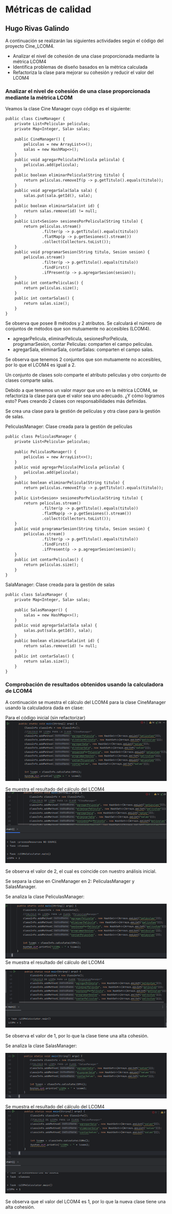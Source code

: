 # Métricas de calidad
## Hugo Rivas Galindo

A continuación se realizarán las siguientes actividades según el código del proyecto Cine_LCOM4.

- Analizar el nivel de cohesión de una clase proporcionada mediante la métrica LCOM4
- Identifica problemas de diseño basados en la métrica calculada
- Refactoriza la clase para mejorar su cohesión y reducir el valor del LCOM4 

### Analizar el nivel de cohesión de una clase proporcionada mediante la métrica LCOM

Veamos la clase Cine Manager cuyo código es el siguiente:

```
public class CineManager {
    private List<Pelicula> peliculas;
    private Map<Integer, Sala> salas;

    public CineManager() {
        peliculas = new ArrayList<>();
        salas = new HashMap<>();
    }
    public void agregarPelicula(Pelicula pelicula) {
        peliculas.add(pelicula);
    }
    public boolean eliminarPelicula(String titulo) {
        return peliculas.removeIf(p -> p.getTitulo().equals(titulo));
    }
    public void agregarSala(Sala sala) {
        salas.put(sala.getId(), sala);
    }
    public boolean eliminarSala(int id) {
        return salas.remove(id) != null;
    }
    public List<Sesion> sesionesPorPelicula(String titulo) {
        return peliculas.stream()
                .filter(p -> p.getTitulo().equals(titulo))
                .flatMap(p -> p.getSesiones().stream())
                .collect(Collectors.toList());
    }
    public void programarSesion(String titulo, Sesion sesion) {
        peliculas.stream()
                .filter(p -> p.getTitulo().equals(titulo))
                .findFirst()
                .ifPresent(p -> p.agregarSesion(sesion));
    }
    public int contarPeliculas() {
        return peliculas.size();
    }
    public int contarSalas() {
        return salas.size();
    }
}
```

Se observa que posee 8 métodos y 2 atributos. Se calculará el número de conjuntos de métodos que son mutuamente no accesibles (LCOM4). 

- agregarPelicula, eliminarPelicula, sesionesPorPelicula, programarSesion, contar Peliculas: comparten el campo peliculas. 
- agregarSala, eliminarSala, contarSalas: comparten el campo salas.

Se observa que tenemos 2 conjuntos que son mutuamente no accesibles, por lo que el LCOM4 es igual a 2.

Un conjunto de clases solo comparte el atributo peliculas y otro conjunto de clases comparte salas.

Debido a que tenemos un valor mayor que uno en la métrica LCOM4, se refactoriza la clase para que el valor sea uno adecuado. ¿Y cómo logramos esto? Pues creando 2 clases con responsabilidades más definidas.

Se crea una clase para la gestión de películas y otra clase para la gestión de salas.

PeliculasManager: Clase creada para la gestión de películas

```
public class PeliculasManager {
    private List<Pelicula> peliculas;

    public PeliculasManager() {
        peliculas = new ArrayList<>();
    }
    public void agregarPelicula(Pelicula pelicula) {
        peliculas.add(pelicula);
    }
    public boolean eliminarPelicula(String titulo) {
        return peliculas.removeIf(p -> p.getTitulo().equals(titulo));
    }
    public List<Sesion> sesionesPorPelicula(String titulo) {
        return peliculas.stream()
                .filter(p -> p.getTitulo().equals(titulo))
                .flatMap(p -> p.getSesiones().stream())
                .collect(Collectors.toList());
    }
    public void programarSesion(String titulo, Sesion sesion) {
        peliculas.stream()
                .filter(p -> p.getTitulo().equals(titulo))
                .findFirst()
                .ifPresent(p -> p.agregarSesion(sesion));
    }
    public int contarPeliculas() {
        return peliculas.size();
    }
}
```

SalaManager: Clase creada para la gestión de salas

```
public class SalasManager {
    private Map<Integer, Sala> salas;

    public SalasManager() {
        salas = new HashMap<>();
    }
    public void agregarSala(Sala sala) {
        salas.put(sala.getId(), sala);
    }
    public boolean eliminarSala(int id) {
        return salas.remove(id) != null;
    }
    public int contarSalas() {
        return salas.size();
    }
}
```

### Comprobación de resultados obtenidos usando la calculadora de LCOM4

A continuación se muestra el cálculo del LCOM4 para la clase CineManager usando la calculadora dada en clase:

Para el código inicial (sin refactorizar)
![LCOM4](./img/img1.png)

Se muestra el resultado del cálculo del LCOM4
![result](./img/img2.png)

Se observa el valor de 2, el cual es coincide con nuestro análisis inicial.

Se separa la clase en CineManager en 2: PeliculasManager y SalasManager.

Se analiza la clase PeliculasManager:

![peliManagerLCOM4](./img/img3.png)
Se muestra el resultado del cálculo del LCOM4

![result](./img/img4.png)

Se observa el valor de 1, por lo que la clase tiene una alta cohesión.

Se analiza la clase SalasManager:

![salasManager](./img/img5.png)

Se muestra el resultado del cálculo del LCOM4
![result](./img/img6.png)

Se observa que el valor del LCOM4 es 1, por lo que la nueva clase tiene una alta cohesión.